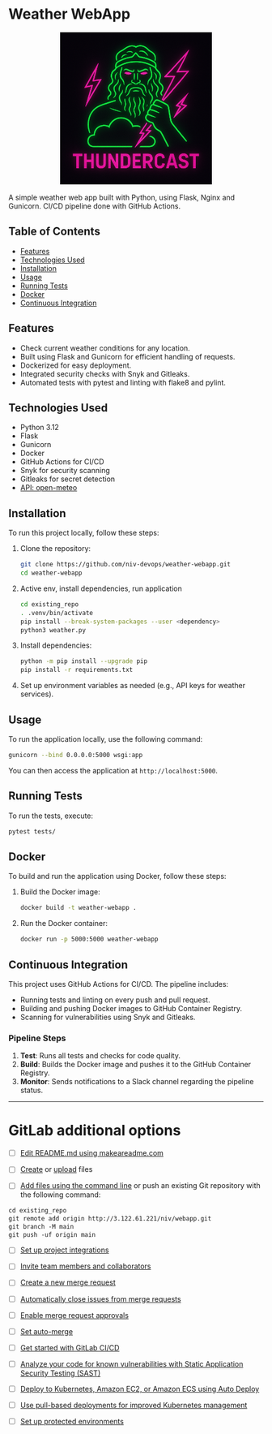 # Weather WebApp

<div align="center">
    <img src="./images/thunderCast.png" alt="DevOps Exercises" width="300">
</div>


A simple weather web app built with Python, using Flask, Nginx and Gunicorn.
CI/CD pipeline done with GitHub Actions.

## Table of Contents

- [Features](#features)
- [Technologies Used](#technologies-used)
- [Installation](#installation)
- [Usage](#usage)
- [Running Tests](#running-tests)
- [Docker](#docker)
- [Continuous Integration](#continuous-integration)

## Features

- Check current weather conditions for any location.
- Built using Flask and Gunicorn for efficient handling of requests.
- Dockerized for easy deployment.
- Integrated security checks with Snyk and Gitleaks.
- Automated tests with pytest and linting with flake8 and pylint.

## Technologies Used

- Python 3.12
- Flask
- Gunicorn
- Docker
- GitHub Actions for CI/CD
- Snyk for security scanning
- Gitleaks for secret detection
- [API: open-meteo](https://api.open-meteo.com/v1/forecast)

## Installation

To run this project locally, follow these steps:

1. Clone the repository:
   ```bash
   git clone https://github.com/niv-devops/weather-webapp.git
   cd weather-webapp
   ```

2. Active env, install dependencies, run application

   ```bash
   cd existing_repo
   . .venv/bin/activate
   pip install --break-system-packages --user <dependency>
   python3 weather.py
   ```

3. Install dependencies:

   ```bash
   python -m pip install --upgrade pip
   pip install -r requirements.txt
   ```
   
4. Set up environment variables as needed (e.g., API keys for weather services).

## Usage

To run the application locally, use the following command:

```bash
gunicorn --bind 0.0.0.0:5000 wsgi:app
```

You can then access the application at `http://localhost:5000`.

## Running Tests

To run the tests, execute:

```bash
pytest tests/
```

## Docker

To build and run the application using Docker, follow these steps:

1. Build the Docker image:
   ```bash
   docker build -t weather-webapp .
   ```

2. Run the Docker container:
   ```bash
   docker run -p 5000:5000 weather-webapp
   ```

## Continuous Integration

This project uses GitHub Actions for CI/CD. The pipeline includes:

- Running tests and linting on every push and pull request.
- Building and pushing Docker images to GitHub Container Registry.
- Scanning for vulnerabilities using Snyk and Gitleaks.

### Pipeline Steps

1. **Test**: Runs all tests and checks for code quality.
2. **Build**: Builds the Docker image and pushes it to the GitHub Container Registry.
3. **Monitor**: Sends notifications to a Slack channel regarding the pipeline status.

***

# GitLab additional options

- [ ] [Edit README.md using makeareadme.com](https://www.makeareadme.com/)

- [ ] [Create](https://docs.gitlab.com/ee/user/project/repository/web_editor.html#create-a-file) or [upload](https://docs.gitlab.com/ee/user/project/repository/web_editor.html#upload-a-file) files
- [ ] [Add files using the command line](https://docs.gitlab.com/ee/gitlab-basics/add-file.html#add-a-file-using-the-command-line) or push an existing Git repository with the following command:

```
cd existing_repo
git remote add origin http://3.122.61.221/niv/webapp.git
git branch -M main
git push -uf origin main
```

- [ ] [Set up project integrations](http://3.122.61.221/niv/webapp/-/settings/integrations)

- [ ] [Invite team members and collaborators](https://docs.gitlab.com/ee/user/project/members/)
- [ ] [Create a new merge request](https://docs.gitlab.com/ee/user/project/merge_requests/creating_merge_requests.html)
- [ ] [Automatically close issues from merge requests](https://docs.gitlab.com/ee/user/project/issues/managing_issues.html#closing-issues-automatically)
- [ ] [Enable merge request approvals](https://docs.gitlab.com/ee/user/project/merge_requests/approvals/)
- [ ] [Set auto-merge](https://docs.gitlab.com/ee/user/project/merge_requests/merge_when_pipeline_succeeds.html)

- [ ] [Get started with GitLab CI/CD](https://docs.gitlab.com/ee/ci/quick_start/index.html)
- [ ] [Analyze your code for known vulnerabilities with Static Application Security Testing (SAST)](https://docs.gitlab.com/ee/user/application_security/sast/)
- [ ] [Deploy to Kubernetes, Amazon EC2, or Amazon ECS using Auto Deploy](https://docs.gitlab.com/ee/topics/autodevops/requirements.html)
- [ ] [Use pull-based deployments for improved Kubernetes management](https://docs.gitlab.com/ee/user/clusters/agent/)
- [ ] [Set up protected environments](https://docs.gitlab.com/ee/ci/environments/protected_environments.html)
